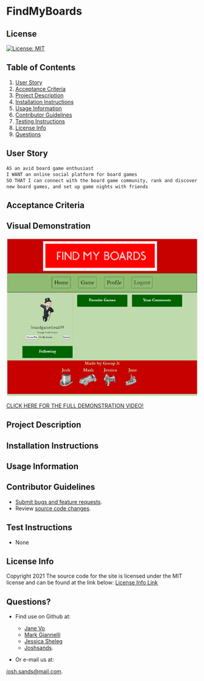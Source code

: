 # FindMyBoards

## License

[![License: MIT](https://img.shields.io/badge/License-MIT-yellow.svg)](https://opensource.org/licenses/MIT)

## Table of Contents
1. [User Story](#user-story)
2. [Acceptance Criteria](#acceptance-criteria)
3. [Project Description](#project-description)
4. [Installation Instructions](#installation-instructions)
5. [Usage Information](#usage-information)
6. [Contributor Guidelines](#contributor-guidelines)
7. [Testing Instructions](#testing-instructions)
8. [License Info](#license-info)
9. [Questions](#questions)

## User Story
    AS an avid board game enthusiast
    I WANT an online social platform for board games
    SO THAT I can connect with the board game community, rank and discover new board games, and set up game nights with friends


## Acceptance Criteria




## Visual Demonstration

![FindMyBoards GIF/Snapshot](./assets/snapshot.png)

[CLICK HERE FOR THE FULL DEMONSTRATION VIDEO!](https:/)

## Project Description

<!-- add project description here -->

## Installation Instructions

<!-- add installation instructions here -->

## Usage Information

<!-- add usage info here -->

## Contributor Guidelines

* [Submit bugs and feature requests](https://github.com/janekv20/FindMyBoards/issues).
* Review [source code changes](https://github.com/janekv20/FindMyBoards/pulls).

## Test Instructions

* None

## License Info

Copyright 2021
The source code for the site is licensed under the MIT license and can be found at the link below:
[License Info Link](https://opensource.org/licenses/MIT)
      

## Questions?

* Find use on Github at:
    * [Jane Vo](https://github.com/janekv20)
    * [Mark Giannelli](https://github.com/mjgiannelli)
    * [Jessica Sheleg](https://github.com/JSheleg)
    * [Joshsands](http://github.com/Joshsands).

* Or e-mail us at:
<!-- add emails here -->
<!-- add emails here -->
<!-- add emails here -->
josh.sands@mail.com.
